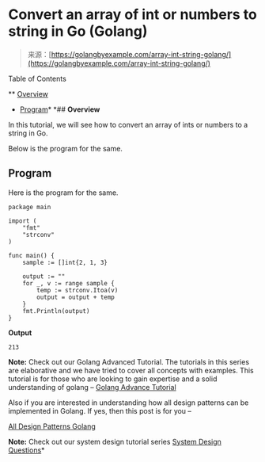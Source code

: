 <!--yml
category: 未分类
date: 2024-10-13 06:52:48
-->

# Convert an array of int or numbers to string in Go (Golang)

> 来源：[https://golangbyexample.com/array-int-string-golang/](https://golangbyexample.com/array-int-string-golang/)

Table of Contents

 **   [Overview](#Overview "Overview")
*   [Program](#Program "Program")*  *## **Overview**

In this tutorial, we will see how to convert an array of ints or numbers to a string in Go.

Below is the program for the same.

## **Program**

Here is the program for the same.

```
package main

import (
	"fmt"
	"strconv"
)

func main() {
	sample := []int{2, 1, 3}

	output := ""
	for _, v := range sample {
		temp := strconv.Itoa(v)
		output = output + temp
	}
	fmt.Println(output)
}
```

**Output**

```
213
```

**Note:** Check out our Golang Advanced Tutorial. The tutorials in this series are elaborative and we have tried to cover all concepts with examples. This tutorial is for those who are looking to gain expertise and a solid understanding of golang – [Golang Advance Tutorial](https://golangbyexample.com/golang-comprehensive-tutorial/)

Also if you are interested in understanding how all design patterns can be implemented in Golang. If yes, then this post is for you –

[All Design Patterns Golang](https://golangbyexample.com/all-design-patterns-golang/)

**Note:** Check out our system design tutorial series [System Design Questions](https://techbyexample.com/system-design-questions/)*